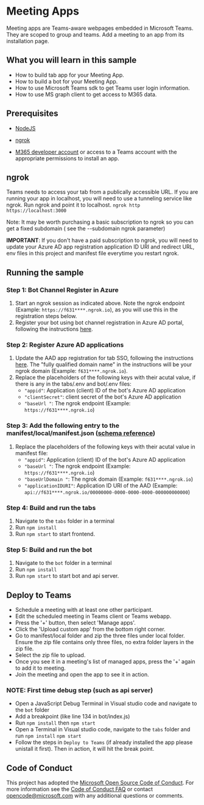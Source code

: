 # Meeting Apps

Meeting apps are Teams-aware webpages embedded in Microsoft Teams. They are scoped to group and teams. Add a meeting to an app from its installation page.

## What you will learn in this sample
- How to build tab app for your Meeting App. 
- How to build a bot for your Meeting App. 
- How to use Microsoft Teams sdk to get Teams user login information. 
- How to use MS graph client to get access to M365 data. 

## Prerequisites
-  [NodeJS](https://nodejs.org/en/)

-  [ngrok](https://ngrok.com/)

-  [M365 developer account](https://docs.microsoft.com/en-us/microsoftteams/platform/concepts/build-and-test/prepare-your-o365-tenant) or access to a Teams account with the appropriate permissions to install an app.

## ngrok

Teams needs to access your tab from a publically accessible URL. If you are running your app in localhost, you will need to use a tunneling service like ngrok. Run ngrok and point it to localhost.
  `ngrok http https://localhost:3000`

Note: It may be worth purchasing a basic subscription to ngrok so you can get a fixed subdomain ( see the --subdomain ngrok parameter)

**IMPORTANT**: If you don't have a paid subscription to ngrok, you will need to update your Azure AD app registration application ID URI and redirect URL, env files in this project and manifest file everytime you restart ngrok.

## Running the sample

### Step 1: Bot Channel Register in Azure
1. Start an ngrok session as indicated above. Note the ngrok endpoint (Example: `https://f631****.ngrok.io`), as you will use this in the registration steps below.
1. Register your bot using bot channel registration in Azure AD portal, following the instructions [here](docs/azure-bot-channels-registration.md).

### Step 2: Register Azure AD applications
1. Update the AAD app registration for tab SSO, following the instructions [here](docs/auth-aad-sso.md). The "fully qualified domain name" in the instructions will be your ngrok domain (Example: `f631****.ngrok.io`).
1. Replace the placeholders of the following keys with their acutal value, if there is any in the tabs/.env and bot/.env files:
    - `"appid"`: Application (client) ID of the bot's Azure AD application
    - `"clientSecret"`: client secret of the bot's Azure AD application
    - `"baseUrl "`: The ngrok endpoint (Example: `https://f631****.ngrok.io`)

### Step 3: Add the following entry to the manifest/local/manifest.json ([schema reference](https://docs.microsoft.com/en-us/microsoftteams/platform/resources/schema/manifest-schema))
1. Replace the placeholders of the following keys with their acutal value in manifest file:
    - `"appid"`: Application (client) ID of the bot's Azure AD application
    - `"baseUrl "`: The ngrok endpoint (Example: `https://f631****.ngrok.io`)
    - `"baseUrlDomain "`: The ngrok domain (Example: `f631****.ngrok.io`)
    - `"applicationIDURI"`: Application ID URI of the AAD (Example: `api://f631****.ngrok.io/00000000-0000-0000-0000-000000000000`)

### Step 4: Build and run the tabs
1. Navigate to the `tabs` folder in a terminal
2. Run `npm install`
3. Run `npm start` to start frontend. 
  
### Step 5: Build and run the bot
1. Navigate to the `bot` folder in a terminal
2. Run `npm install`
3. Run `npm start` to start bot and api server. 

## Deploy to Teams
- Schedule a meeting with at least one other participant.
- Edit the scheduled meeting in Teams client or Teams webapp.
- Press the '+' button, then select 'Manage apps'.
- Click the 'Upload custom app' from the bottom right corner.
- Go to manifest/local folder and zip the three files under local folder. Ensure the zip file contains only three files, no extra folder layers in the zip file.
- Select the zip file to upload.
- Once you see it in a meeting's list of managed apps, press the '+' again to add it to meeting.
- Join the meeting and open the app to see it in action. 

### NOTE: First time debug step (such as api server)
- Open a JavaScript Debug Terminal in Visual studio code and navigate to the `bot` folder
- Add a breakpoint (like line 134 in bot/index.js)
- Run `npm install` then `npm start`
- Open a Terminal in Visual studio code, navigate to the `tabs` folder and run `npm install` `npm start`
- Follow the steps in `Deploy to Teams` (if already installed the app please unistall it first). Then in action, it will hit the break point.


## Code of Conduct
This project has adopted the [Microsoft Open Source Code of Conduct](https://opensource.microsoft.com/codeofconduct/).
For more information see the [Code of Conduct FAQ](https://opensource.microsoft.com/codeofconduct/faq/) or
contact [opencode@microsoft.com](mailto:opencode@microsoft.com) with any additional questions or comments.
